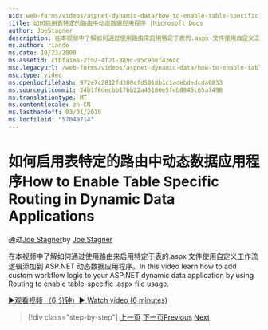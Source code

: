 ```yaml
---
uid: web-forms/videos/aspnet-dynamic-data/how-to-enable-table-specific-routing-in-dynamic-data-applications
title: 如何启用表特定的路由中动态数据应用程序 |Microsoft Docs
author: JoeStagner
description: 在本视频中了解如何通过使用路由来启用特定于表的.aspx 文件使用自定义工作流逻辑添加到 ASP.NET 动态数据应用程序。
ms.author: riande
ms.date: 10/23/2008
ms.assetid: cfbfa166-2f92-4f21-889c-95c9bef436cc
msc.legacyurl: /web-forms/videos/aspnet-dynamic-data/how-to-enable-table-specific-routing-in-dynamic-data-applications
msc.type: video
ms.openlocfilehash: 972e7c2812fd300cfd501db1c1adebdedcda0833
ms.sourcegitcommit: 24b1f6decbb17bb22a45166e5fdb0845c65af498
ms.translationtype: MT
ms.contentlocale: zh-CN
ms.lasthandoff: 03/01/2019
ms.locfileid: "57049714"
---
```

<a name="how-to-enable-table-specific-routing-in-dynamic-data-applications"></a><span data-ttu-id="25acb-103">如何启用表特定的路由中动态数据应用程序</span><span class="sxs-lookup"><span data-stu-id="25acb-103">How to Enable Table Specific Routing in Dynamic Data Applications</span></span>
====================
<span data-ttu-id="25acb-104">通过[Joe Stagner](https://github.com/JoeStagner)</span><span class="sxs-lookup"><span data-stu-id="25acb-104">by [Joe Stagner](https://github.com/JoeStagner)</span></span>

<span data-ttu-id="25acb-105">在本视频中了解如何通过使用路由来启用特定于表的.aspx 文件使用自定义工作流逻辑添加到 ASP.NET 动态数据应用程序。</span><span class="sxs-lookup"><span data-stu-id="25acb-105">In this video learn how to add custom workflow logic to your ASP.NET dynamic data application by using Routing to enable table-specific .aspx file usage.</span></span>

[<span data-ttu-id="25acb-106">&#9654;观看视频 （6 分钟）</span><span class="sxs-lookup"><span data-stu-id="25acb-106">&#9654; Watch video (6 minutes)</span></span>](https://channel9.msdn.com/Blogs/ASP-NET-Site-Videos/how-to-enable-table-specific-routing-in-dynamic-data-applications)

> [!div class="step-by-step"]
> <span data-ttu-id="25acb-107">[上一页](enable-in-line-editing-in-aspnet-dynamic-data-applications.md)
> [下一页](how-to-use-attribute-validation-in-aspnet-dynamic-data-applications.md)</span><span class="sxs-lookup"><span data-stu-id="25acb-107">[Previous](enable-in-line-editing-in-aspnet-dynamic-data-applications.md)
[Next](how-to-use-attribute-validation-in-aspnet-dynamic-data-applications.md)</span></span>
